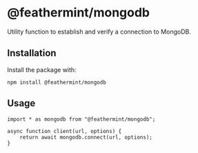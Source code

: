 # @feathermint/mongodb

Utility function to establish and verify a connection to MongoDB.

## Installation

Install the package with:

```
npm install @feathermint/mongodb
```

## Usage

```
import * as mongodb from "@feathermint/mongodb";

async function client(url, options) {
    return await mongodb.connect(url, options);
}
```
